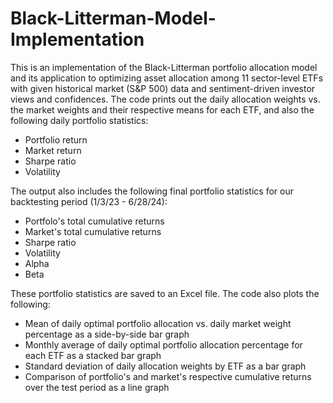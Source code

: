 # Black-Litterman-Model-Implementation

This is an implementation of the Black-Litterman portfolio allocation model and its application to optimizing asset allocation among 11 sector-level ETFs with given historical market (S&P 500) data and sentiment-driven investor views and confidences. The code prints out the daily allocation weights vs. the market weights and their respective means for each ETF, and also the following daily portfolio statistics:
- Portfolio return
- Market return
- Sharpe ratio
- Volatility

The output also includes the following final portfolio statistics for our backtesting period (1/3/23 - 6/28/24): 
- Portfolo's total cumulative returns
- Market's total cumulative returns
- Sharpe ratio
- Volatility
- Alpha
- Beta

These portfolio statistics are saved to an Excel file. The code also plots the following:
- Mean of daily optimal portfolio allocation vs. daily market weight percentage as a side-by-side bar graph
- Monthly average of daily optimal portfolio allocation percentage for each ETF as a stacked bar graph
- Standard deviation of daily allocation weights by ETF as a bar graph
- Comparison of portfolio's and market's respective cumulative returns over the test period as a line graph
